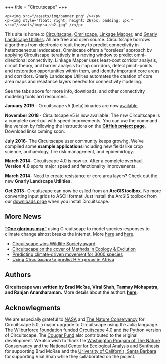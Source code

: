 +++
title = "Circuitscape"
+++

~~~
<p><img src="/assets/img/banner.png" /></p>
<p><img style="float: right; height: 267px; padding: 2px;" src="/assets/img/sa_sb2.jpg" /></p>
~~~

This site is home to [Circuitscape](/), [Omniscape](https://docs.circuitscape.org/Omniscape.jl/latest/), [Linkage Mapper](https://www.circuitscape.org/linkagemapper), and [Gnarly Landscape Utilities](https://www.circuitscape.org/gnarly-landscape-utilities). All are free and open source. Circuitscape borrows algorithms from electronic circuit theory to predict connectivity in heterogeneous landscapes. Omniscape offers a “coreless” approach by applying Circuitscape iteratively in a moving window to predict omni-directional connectivity. Linkage Mapper uses least-cost corridor analysis, circuit theory, and barrier analysis to map corridors, detect pinch-points and restoration opportunities within them, and identify important core areas and corridors. Gnarly Landscape Utilities automates the creation of core area maps and resistance layers needed for connectivity modeling.

See the tabs above for more info, downloads, and other connectivity modeling tools and resources.

**January 2019** - Circuitscape v5 (beta) binaries are now [available](downloads/).

**November 2018** - Circuitscape v5 is now available.  The new Circuitscape is a complete overhaul with speed improvements. You can use the command line version by following the instructions on the [**GitHub project page**](https://github.com/Circuitscape/Circuitscape.jl). Download links coming soon.

**July 2016**- The Circuitscape user community keeps growing.  We’ve compiled some **example applications** including new fields like crop science, archaeology, fire risk management, and epidemiology.

**March 2014**- Circuitscape 4.0 is now up. After a complete overhaul, **Version 4.0** sports major speed and functionality improvements.

**March 2014**- Need to create resistance or core area layers? Check out the new **Gnarly Landscape Utilities.**

**Oct 2013**- Circuitscape can now be called from an **ArcGIS toolbox**. No more converting input grids to ASCII format! Just install the ArcGIS toolbox from our [downloads page](https://www.circuitscape.org/downloads) when you install Circuitscape.


## More News

[**“One glorious map”**](http://www.climatecentral.org/news/map-animal-migration-climate-change-20646) using Circuitscape to model species responses to climate change almost breaks the internet. More [here](http://blog.nature.org/science/2016/08/19/migration-in-motion-visualizing-species-movements-due-to-climate-change/) and [here](http://www.smithsonianmag.com/smart-news/mesmerizing-animation-shows-where-animals-going-survive-climate-change-180960253/).

* [Circuitscape wins Wildlife Society award](http://tlocoh.r-forge.r-project.org/tws-setwg_newsletter_s14.pdf)
* [Circuitscape on the cover of Methods in Ecology &amp; Evolution](http://www.methodsinecologyandevolution.org/SpringboardWebApp/userfiles/mee/image/Covers/mee-5-7-coverlarge.jpg)
* [Predicting climate-driven movement for 3000 species](http://www.conservationcorridor.org/2013/07/predicting-how-climate-change-will-shift-animal-movement-routes/)
* [Using Circuitscape to predict HIV spread in Africa](http://www.academia.edu/4707367/Spatial_accessibility_and_the_spread_of_HIV-1_subtypes_and_recombinants)


## Authors

**Circuitscape was written by Brad McRae, Viral Shah, Tanmay Mohapatra, and Ranjan Anantharaman.**  More details about the authors [**here**](/authors/).

## Acknowlegments

We are especially grateful to [NASA](https://appliedsciences.nasa.gov/content/16-eco4cast-0018) and [The Nature Conservancy](https://www.nature.org) for Circuitscape 5.0, a major upgrade to Circuitscape using the Julia language. The [Wilburforce Foundation](http://www.wilburforce.org/) funded [Circuitscape 4.0](http://www.circuitscape.org/downloads) and the Python version of Circuitscape. The [Cougar Fund](http://www.cougarfund.org/) also contributed to the original development. We also wish to thank the [Washington Program of The Nature Conservancy](http://waconservation.org/) and the [National Center for Ecological Analysis and Synthesis](http://www.nceas.ucsb.edu/) for supporting Brad McRae and the [University of California, Santa Barbara](http://www.ucsb.edu/) for supporting Viral Shah while they collaborated on the project.
